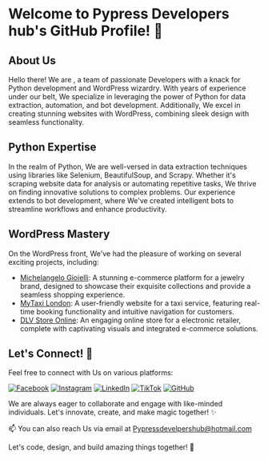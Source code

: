 # Welcome to Pypress Developers hub's GitHub Profile! 🚀

## About Us
Hello there! We are , a team of passionate Developers with a knack for Python development and WordPress wizardry. With years of experience under our belt, We specialize in leveraging the power of Python for data extraction, automation, and bot development. Additionally, We excel in creating stunning websites with WordPress, combining sleek design with seamless functionality.

## Python Expertise
In the realm of Python, We are well-versed in data extraction techniques using libraries like Selenium, BeautifulSoup, and Scrapy. Whether it's scraping website data for analysis or automating repetitive tasks, We thrive on finding innovative solutions to complex problems. Our experience extends to bot development, where We've created intelligent bots to streamline workflows and enhance productivity.

## WordPress Mastery
On the WordPress front, We've had the pleasure of working on several exciting projects, including:

- [Michelangelo Gioielli](https://michelangelogioielli.it/): A stunning e-commerce platform for a jewelry brand, designed to showcase their exquisite collections and provide a seamless shopping experience.
- [MyTaxi London](https://mytaxilondon.com/): A user-friendly website for a taxi service, featuring real-time booking functionality and intuitive navigation for customers.
- [DLV Store Online](https://dlvstoreonline.com/): An engaging online store for a electronic retailer, complete with captivating visuals and integrated e-commerce solutions.

## Let's Connect! 🤝
Feel free to connect with Us on various platforms:

[![Facebook](https://img.shields.io/badge/Facebook-Connect-blue?style=flat-square&logo=facebook)](https://www.facebook.com/profile.php?id=61556926304356)
[![Instagram](https://img.shields.io/badge/Instagram-Follow-red?style=flat-square&logo=instagram)](https://www.instagram.com/pypressdevelopershub/)
[![LinkedIn](https://img.shields.io/badge/LinkedIn-Connect-blue?style=flat-square&logo=linkedin)](https://www.linkedin.com/in/pypress-developers-hub/)
[![TikTok](https://img.shields.io/badge/TikTok-Follow-red?style=flat-square&logo=tiktok)](https://www.tiktok.com/@pypress.developer.hub)
[![GitHub](https://img.shields.io/badge/GitHub-Follow-black?style=flat-square&logo=github)](https://github.com/Pypress-developers-hub)

We are always eager to collaborate and engage with like-minded individuals. Let's innovate, create, and make magic together! ✨


📫 You can also reach Us via email at [Pypressdevelpershub@hotmail.com](mailto:Pypressdevelpershub@hotmail.com)

Let's code, design, and build amazing things together! 🌟
